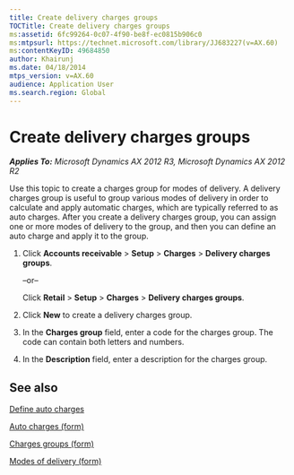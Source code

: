 ```yaml
---
title: Create delivery charges groups
TOCTitle: Create delivery charges groups
ms:assetid: 6fc99264-0c07-4f90-be8f-ec0815b906c0
ms:mtpsurl: https://technet.microsoft.com/library/JJ683227(v=AX.60)
ms:contentKeyID: 49684850
author: Khairunj
ms.date: 04/18/2014
mtps_version: v=AX.60
audience: Application User
ms.search.region: Global
---
```


# Create delivery charges groups 


_**Applies To:** Microsoft Dynamics AX 2012 R3, Microsoft Dynamics AX 2012 R2_

Use this topic to create a charges group for modes of delivery. A delivery charges group is useful to group various modes of delivery in order to calculate and apply automatic charges, which are typically referred to as auto charges. After you create a delivery charges group, you can assign one or more modes of delivery to the group, and then you can define an auto charge and apply it to the group.

1.  Click **Accounts receivable** \> **Setup** \> **Charges** \> **Delivery charges groups**.
    
    –or–
    
    Click **Retail** \> **Setup** \> **Charges** \> **Delivery charges groups**.

2.  Click **New** to create a delivery charges group.

3.  In the **Charges group** field, enter a code for the charges group. The code can contain both letters and numbers.

4.  In the **Description** field, enter a description for the charges group.

## See also

[Define auto charges](define-auto-charges.md)

[Auto charges (form)](https://technet.microsoft.com/library/aa582856\(v=ax.60\))

[Charges groups (form)](https://technet.microsoft.com/library/aa617452\(v=ax.60\))

[Modes of delivery (form)](https://technet.microsoft.com/library/aa619881\(v=ax.60\))

  


